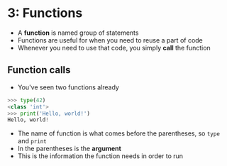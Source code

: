 # 3: Functions

- A **function** is named group of statements
- Functions are useful for when you need to reuse a part of code
- Whenever you need to use that code, you simply **call** the function

## Function calls

- You've seen two functions already

```python
>>> type(42)
<class 'int'>
>>> print('Hello, world!')
Hello, world!
```

- The name of function is what comes before the parentheses, so `type` and `print`
- In the parentheses is the **argument**
- This is the information the function needs in order to run
